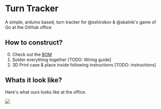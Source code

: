 # Turn Tracker

A simple, arduino based, turn tracker for @sshirokov & @skalnik's game of Go at
the GitHub office

## How to construct?

0. Check out the [BOM](build_of_materials.md)
0. Solder everything together [TODO: Wiring guide]
0. 3D Print case & place inside following instructions [TODO: instructions]

## Whats it look like?

Here's what ours looks like at the office.

![](https://f.cloud.github.com/assets/2546/1866212/fe5aeca0-782a-11e3-84a0-b40f48550c3c.png)
